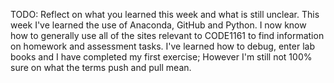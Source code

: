 TODO: Reflect on what you learned this week and what is still unclear.
This week I've learned the use of Anaconda, GitHub and Python. I now know how to generally use all of the sites relevant to CODE1161 to find information on homework and assessment tasks. I've learned how to debug, enter lab books and I have completed my first exercise; However I'm still not 100% sure on what the terms push and pull mean. 